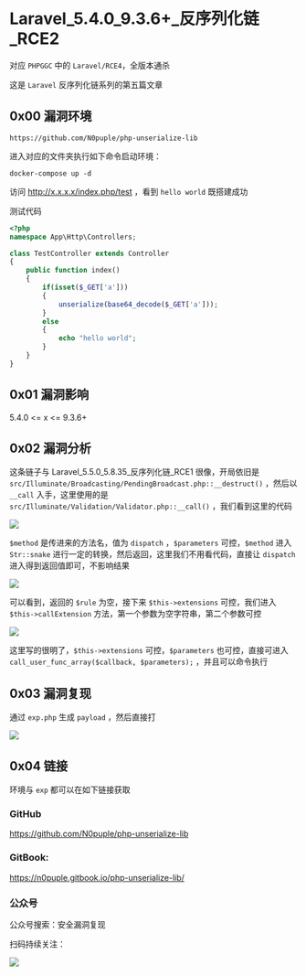 # Laravel_5.4.0_9.3.6+\_反序列化链_RCE2

对应 `PHPGGC` 中的 `Laravel/RCE4`，全版本通杀

这是 `Laravel` 反序列化链系列的第五篇文章

## 0x00 漏洞环境

```
https://github.com/N0puple/php-unserialize-lib
```

进入对应的文件夹执行如下命令启动环境：

```
docker-compose up -d
```

访问 http://x.x.x.x/index.php/test ，看到 `hello world` 既搭建成功

测试代码

```php
<?php
namespace App\Http\Controllers;

class TestController extends Controller
{
	public function index()
	{
		if(isset($_GET['a']))
		{
			unserialize(base64_decode($_GET['a']));
		}
		else
		{
			echo "hello world";
		}
	}
}
```

## 0x01 漏洞影响

5.4.0 <= x <= 9.3.6+

## 0x02 漏洞分析

这条链子与 Laravel_5.5.0_5.8.35\_反序列化链_RCE1 很像，开局依旧是 `src/Illuminate/Broadcasting/PendingBroadcast.php::__destruct()` ，然后以 `__call` 入手，这里使用的是 `src/Illuminate/Validation/Validator.php::__call()` ，我们看到这里的代码

![](https://gitee.com/N0puple/picgo/raw/master/img/20220905194557.png)

`$method` 是传进来的方法名，值为 `dispatch` ，`$parameters` 可控，`$method` 进入 `Str::snake` 进行一定的转换，然后返回，这里我们不用看代码，直接让 `dispatch` 进入得到返回值即可，不影响结果

![](https://gitee.com/N0puple/picgo/raw/master/img/20220905195259.png)

可以看到，返回的 `$rule` 为空，接下来 `$this->extensions` 可控，我们进入 `$this->callExtension` 方法，第一个参数为空字符串，第二个参数可控

![](https://gitee.com/N0puple/picgo/raw/master/img/20220905195450.png)

这里写的很明了，`$this->extensions` 可控，`$parameters` 也可控，直接可进入 `call_user_func_array($callback, $parameters);` ，并且可以命令执行

## 0x03 漏洞复现

通过 `exp.php` 生成 `payload` ，然后直接打

![](https://gitee.com/N0puple/picgo/raw/master/img/20220905200040.png)

## 0x04 链接

环境与 `exp` 都可以在如下链接获取

### GitHub

https://github.com/N0puple/php-unserialize-lib

### GitBook:

https://n0puple.gitbook.io/php-unserialize-lib/

### 公众号

公众号搜索：安全漏洞复现

扫码持续关注：

![](https://gitee.com/N0puple/picgo/raw/master/img/qrcode_for_gh_a41358b842dd_430.jpg)





